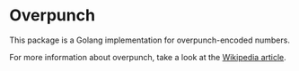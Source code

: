 # Overpunch
This package is a Golang implementation for overpunch-encoded numbers. 

For more information about overpunch, take a look at the [Wikipedia article](https://en.wikipedia.org/wiki/Signed_overpunch).
